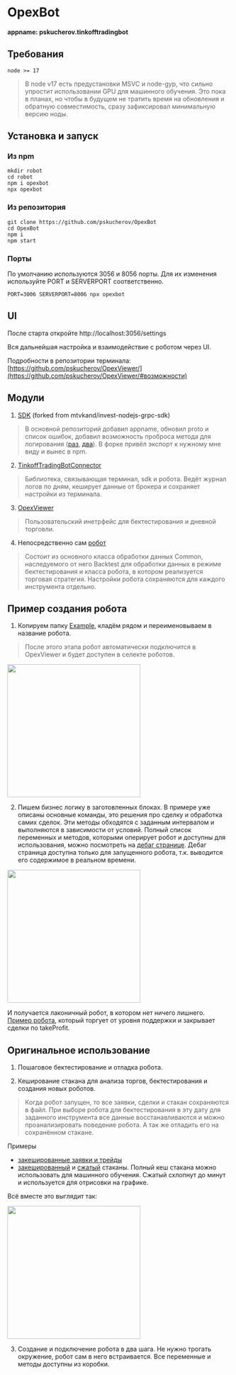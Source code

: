 # OpexBot

**appname: pskucherov.tinkofftradingbot**

## Требования
```
node >= 17
```

> В node v17 есть предустановки MSVC и node-gyp, что сильно упростит использовании GPU для машинного обучения.
> Это пока в планах, но чтобы в будущем не тратить время на обновления и обратную совместимость, сразу зафиксировал минимальную версию ноды.

## Установка и запуск

### Из npm
```
mkdir robot
cd robot
npm i opexbot
npx opexbot
```

### Из репозитория
```
git clone https://github.com/pskucherov/OpexBot
cd OpexBot
npm i
npm start
```

### Порты
По умолчанию используются 3056 и 8056 порты. Для их изменения используйте PORT и SERVERPORT соответственно.
```
PORT=3006 SERVERPORT=8006 npx opexbot
```

## UI
После старта откройте http://localhost:3056/settings

Вся дальнейшая настройка и взаимодействие с роботом через UI.

Подробности в репозитории терминала: [https://github.com/pskucherov/OpexViewer/](https://github.com/pskucherov/OpexViewer/#возможности)

## Модули
1. [SDK](https://www.npmjs.com/package/tinkoff-sdk-grpc-js) (forked from mtvkand/invest-nodejs-grpc-sdk)
> В основной репозиторий добавил appname, обновил proto и список ошибок, добавил возможность проброса метода для логирования ([раз](https://github.com/mtvkand/invest-nodejs-grpc-sdk/pull/3/commits), [два](https://github.com/mtvkand/invest-nodejs-grpc-sdk/pull/7/commits)). В форке привёл экспорт к нужному мне виду и вынес в npm.

2. [TinkoffTradingBotConnector](https://www.npmjs.com/package/tinkofftradingbotconnector)
> Библиотека, связывающая терминал, sdk и робота. Ведёт журнал логов по дням, кеширует данные от брокера и сохраняет настройки из терминала.

3. [OpexViewer](https://www.npmjs.com/package/opexviewer)
> Пользовательский инетрфейс для бектестирования и дневной торговли.

4. Непосредственно сам [робот](https://www.npmjs.com/package/opexbot)
> Состоит из основного класса обработки данных Common, наследуемого от него Backtest для обработки данных в режиме бектестирования и класса робота, в котором реализуется торговая стратегия. Настройки робота сохраняются для каждого инструмента отдельно.

## Пример создания робота
1. Копируем папку [Example](src/Example), кладём рядом и переименовываем в название робота.
> После этого этапа робот автоматически подключится в OpexViewer и будет доступен в селекте роботов.

<img src="https://user-images.githubusercontent.com/3197868/169850915-cf7e65d3-b120-408b-96d3-86eb52d21a37.png" height="300">

2. Пишем бизнес логику в заготовленных блоках. В примере уже описаны основные команды, это решения про сделку и обработка самих сделок.
Эти методы обходятся с заданным интервалом и выполняются в зависимости от условий. Полный список переменных и методов, которыми оперирует робот и доступны для использования, можно посмотреть на [дебаг странице](http://localhost:8056/robots/debug). Дебаг страница доступна только для запущенного робота, т.к. выводится его содержимое в реальном времени.
                                                                                                                        
<img src="https://user-images.githubusercontent.com/3197868/169852077-ae5ad9df-66e7-47c7-82bd-e2cf043c2c07.png" height="300" >

И получается лаконичный робот, в котором нет ничего лишнего. [Пример робота](https://github.com/pskucherov/OpexBot/blob/main/src/SupportResistance/index.js), который торгует от уровня поддержки и закрывает сделки по takeProfit.

## Оригинальное использование

1. Пошаговое бектестирование и отладка робота.

2. Кеширование стакана для анализа торгов, бектестирования и создания новых роботов.
> Когда робот запущен, то все заявки, сделки и стакан сохраняются в файл. При выборе робота для бектестирования в эту дату для заданного инструмента все данные восстанавливаются и можно проанализировать поведение робота. А так же отладить его на сохранённом стакане.

Примеры
* [закешированные заявки и трейды](https://github.com/pskucherov/OpexBot/blob/3805bbb08fe4ff4e7a28ec0ad4924937c2931459/orders/RandomExample/2125297396/BBG004730N88/18.05.2022.json) 
* [закешированный](https://github.com/pskucherov/TinkoffTradingBotConnector/blob/abfbf643a8a5341e892d01095b7fffcce3e07afb/data/cachedorderbooks/BBG004730N88/18.05.2022.json) и [сжатый](https://github.com/pskucherov/TinkoffTradingBotConnector/blob/abfbf643a8a5341e892d01095b7fffcce3e07afb/data/cachedorderbooks/BBG004730N88/18.05.2022compressed.json) стаканы. Полный кеш стакана можно использовать для машинного обучения. Сжатый схлопнут до минут и используется для отрисовки на графике.

Всё вместе это выглядит так:

<img src="https://user-images.githubusercontent.com/3197868/169780431-d669cdbb-958c-46f7-9688-024706eae13d.png" height="300">

3. Создание и подключение робота в два шага. Не нужно трогать окружение, робот сам в него встраивается. Все переменные и методы доступны из коробки.
